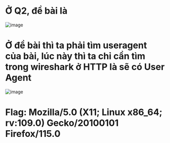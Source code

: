 # Ở Q2, đề bài là
![image](https://github.com/anhshidou/EHCCTFTraining/assets/120787381/91587034-fd9a-4856-997b-645451de7281)

# Ở đề bài thì ta phải tìm useragent của bài, lúc này thì ta chỉ cần tìm trong wireshark ở HTTP là sẽ có User Agent
![image](https://github.com/anhshidou/EHCCTFTraining/assets/120787381/939405bf-767d-4c37-a1d9-40183ef3b3ea)

# Flag: Mozilla/5.0 (X11; Linux x86_64; rv:109.0) Gecko/20100101 Firefox/115.0
